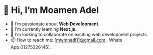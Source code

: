 # 👋 Hi, I’m Moamen Adel

- 👀 I’m passionate about **Web Development**.
- 🌱 I’m currently learning **Next.js**.
- 💞️ I’m looking to collaborate on exciting web development projects.
- 📫 How to reach me: [mwmnadl11@gmail.com , Whats App:01275326145].


